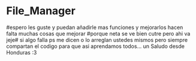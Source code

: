 # File_Manager

#espero les guste y puedan añadirle mas funciones y mejorarlos hacen falta muchas cosas que mejorar
#porque neta se ve bien cutre pero ahi va jeje# si algo falla ps me dicen o lo arreglan ustedes mismos pero siempre compartan el codigo para que asi aprendamos todos... un Saludo desde Honduras :3 
